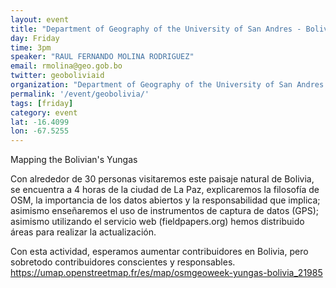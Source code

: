 ```yaml
---
layout: event
title: "Department of Geography of the University of San Andres - Bolivia; GEOBOLIVIA"
day: Friday
time: 3pm
speaker: "RAUL FERNANDO MOLINA RODRIGUEZ"
email: rmolina@geo.gob.bo
twitter: geoboliviaid
organization: "Department of Geography of the University of San Andres - Bolivia; GEOBOLIVIA"
permalink: '/event/geobolivia/'
tags: [friday]
category: event
lat: -16.4099
lon: -67.5255
---
```


Mapping the Bolivian's Yungas

Con alrededor de 30 personas visitaremos este paisaje natural de Bolivia, se encuentra a 4 horas de la ciudad de La Paz, explicaremos la filosofía de OSM, la importancia de los datos abiertos y la responsabilidad que implica; asimismo enseñaremos el uso de instrumentos de captura de datos (GPS); asimismo utilizando el servicio web (fieldpapers.org) hemos distribuido áreas para realizar la actualización.

Con esta actividad, esperamos aumentar contribuidores en Bolivia, pero sobretodo contribuidores conscientes y responsables.
https://umap.openstreetmap.fr/es/map/osmgeoweek-yungas-bolivia_21985



